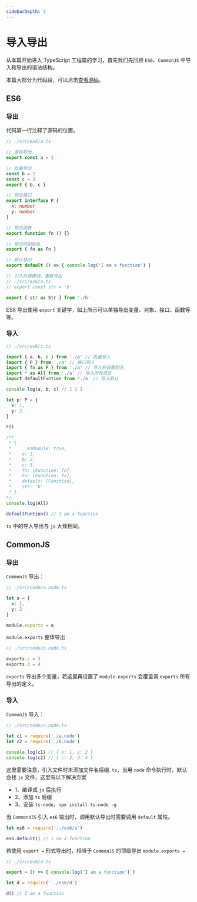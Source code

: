 ```yaml
---
sidebarDepth: 3
---
```


# 导入导出

从本篇开始进入 TypeScript 工程篇的学习，首先我们先回顾 `ES6`、`CommonJS` 中导入和导出的语法结构。

本篇大部分为代码段，可以点击[查看源码](https://github.com/dengwb1991/typescript-in-action/tree/master/second-typescript)。

## ES6

### 导出

代码第一行注释了源码的位置。

```ts
// ./src/es6/a.ts

// 单独导出
export const a = 1

// 批量导出
const b = 2
const c = 3
export { b, c }

// 导出接口
export interface P {
  x: number
  y: number
}

// 导出函数
export function fn () {}

// 导出时起别名
export { fn as Fn }

// 默认导出
export default () => { console.log('I am a function') }

// 引入外部模块，重新导出
// ./src/es6/a.ts
// export const str = 'b'

export { str as Str } from './b'
```

ES6 导出使用 `export` 关键字，如上所示可以单独导出变量、对象、接口、函数等等。

### 导入

```ts
// ./src/es6/c.ts

import { a, b, c } from './a' // 批量导入
import { P } from './a' // 接口导入
import { fn as F } from './a' // 导入时设置别名
import * as All from './a' // 导入所有成员
import defaultFuntion from './a' // 导入默认

console.log(a, b, c) // 1 2 3

let p: P = {
  x: 1,
  y: 2
}

F()

/**
 * {
 *    __esModule: true,
 *    a: 1,
 *    b: 2,
 *    c: 3,
 *    fn: [Function: fn],
 *    Fn: [Function: fn],
 *    default: [Function],
 *    Str: 'b'
 * }
*/
console.log(All)

defaultFuntion() // I am a function
```

`ts` 中的导入导出与 `js` 大致相同。

## CommonJS

### 导出

`CommonJS` 导出：

```ts
// ./src/node/a.node.ts

let a = {
  x: 1,
  y: 2
}

module.exports = a
```

`module.exports` 整体导出

```ts
// ./src/node/b.node.ts

exports.c = 3
exports.d = 4
```

`exports` 导出多个变量，若这里再设置了 `module.exports` 会覆盖调 `exports` 所有导出的定义。

### 导入

`CommonJS` 导入：

```ts
// ./src/node/c.node.ts

let c1 = require('./a.node')
let c2 = require('./b.node')

console.log(c1) // { x: 1, y: 2 }
console.log(c2) // { c: 3, d: 4 }
```

这里需要注意，引入文件时未添加文件名后缀`.ts`，当用 `node` 命令执行时，默认会找 `js` 文件，这里有以下解决方案

 * 1、编译成 `js` 后执行
 * 2、添加 `ts` 后缀
 * 3、安装 `ts-node`，`npm install ts-node -g`

当 `CommondJS` 引入 `es6` 输出时，调用默认导出时需要调用 `default` 属性。

```ts
let es6 = require('../es6/a')

es6.default() // I am a function
```

若使用 `export =` 形式导出时，相当于 `CommonJS` 的顶级导出 `module.exports =` 

```ts
// ./src/es6/d.ts

export = () => { console.log('I am a function') }

let d = require('../es6/d')

d() // I am a function
```